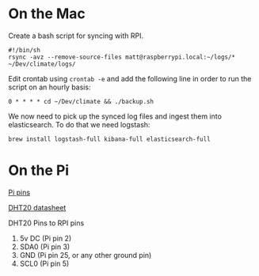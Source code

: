 # On the Mac

Create a bash script for syncing with RPI.
```
#!/bin/sh
rsync -avz --remove-source-files matt@raspberrypi.local:~/logs/* ~/Dev/climate/logs/
```

Edit crontab using `crontab -e` and add the following line in order to run the script on an hourly basis:
```
0 * * * * cd ~/Dev/climate && ./backup.sh
```

We now need to pick up the synced log files and ingest them into elasticsearch. To do that we need logstash:

```
brew install logstash-full kibana-full elasticsearch-full
```

# On the Pi

[Pi pins](https://pi4j.com/1.2/pins/model-a-rev2.html)

[DHT20 datasheet](https://cdn-shop.adafruit.com/product-files/5183/5193_DHT20.pdf)

DHT20 Pins to RPI pins

1. 5v DC (Pi pin 2)
2. SDA0 (Pi pin 3)
3. GND (Pi pin 25, or any other ground pin)
4. SCL0 (Pi pin 5)


